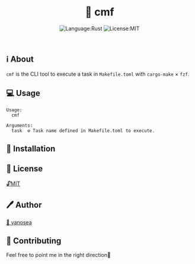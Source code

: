 <div align="right">

<!-- TODO : set ci status badge here -->

</div>

<div align="center">

# 🦐 cmf

![Language:Rust](https://img.shields.io/static/v1?label=Language&message=Rust&color=orange&style=flat-square)
![License:MIT](https://img.shields.io/static/v1?label=License&message=MIT&color=blue&style=flat-square)
<!-- TODO : set release status badge here
[![Latest Release](https://img.shields.io/github/v/release/yanosea/cmf?style=flat-square)](https://github.com/yanosea/cmf/releases/latest)
-->
<br/>
<!-- TODO : set coverage report link here
[Coverage Report](https://yanosea.github.io/cmf/coverage.html)
<br/>
-->
<!-- TODO : set demo gif here
![demo](docs/demo.gif "demo")
-->

</div>

## ℹ️ About

`cmf` is the CLI tool to execute a task in `Makefile.toml` with `cargo-make` × `fzf`.

## 💻 Usage

```
Usage:
  cmf

Arguments:
  task  ⚙️ Task name defined in Makefile.toml to execute.
```

## 🔧 Installation

<!-- TODO : set installation and uninstallation guide here
### 🦀 Using cargo

```sh
cargo install cmf
```

### 🍺 Using homebrew

```sh
brew tap yanosea/tap
brew install yanosea/tap/cmf
```

### 📦 Download from release

Go to the [Releases](https://github.com/yanosea/cmf/releases) and download the latest binary for your platform.

## ✨ Update

### 🦀 Using cargo

```sh
cargo update cmf
```

### 🍺 Using homebrew

```sh
brew update
brew upgrade cmf
```

### 📦 Download from release

Download the latest binary from the [Releases](https://github.com/yanosea/cmf/releases) page and replace the old binary in your `$PATH`.

## 🧹 Uninstallation

### 🦀 Using cargo

```sh
cargo uninstall cmf
```

### 🍺 Using homebrew

```sh
brew uninstall cmf
brew untap yanosea/tap/cmf
```

### 📦 Download from release

Remove the binary you downloaded and placed in your `$PATH`.
-->

## 📃 License

[🔓MIT](./LICENSE)

## 🖊️ Author

[🏹 yanosea](https://github.com/yanosea)

## 🤝 Contributing

Feel free to point me in the right direction🙏
